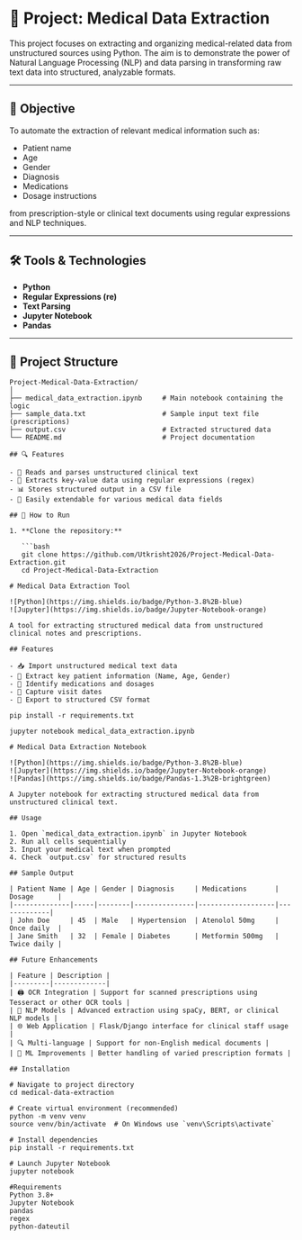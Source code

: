 # 🏥 Project: Medical Data Extraction

This project focuses on extracting and organizing medical-related data from unstructured sources using Python. The aim is to demonstrate the power of Natural Language Processing (NLP) and data parsing in transforming raw text data into structured, analyzable formats.

---

## 📌 Objective

To automate the extraction of relevant medical information such as:
- Patient name
- Age
- Gender
- Diagnosis
- Medications
- Dosage instructions

from prescription-style or clinical text documents using regular expressions and NLP techniques.

---

## 🛠️ Tools & Technologies

- **Python**
- **Regular Expressions (re)**
- **Text Parsing**
- **Jupyter Notebook**
- **Pandas**

---

## 📁 Project Structure

```plaintext
Project-Medical-Data-Extraction/
│
├── medical_data_extraction.ipynb     # Main notebook containing the logic
├── sample_data.txt                   # Sample input text file (prescriptions)
├── output.csv                        # Extracted structured data
└── README.md                         # Project documentation

## 🔍 Features

- 📄 Reads and parses unstructured clinical text
- 🧠 Extracts key-value data using regular expressions (regex)
- 📊 Stores structured output in a CSV file
- 🔧 Easily extendable for various medical data fields

## 🚀 How to Run

1. **Clone the repository:**

   ```bash
   git clone https://github.com/Utkrisht2026/Project-Medical-Data-Extraction.git
   cd Project-Medical-Data-Extraction

# Medical Data Extraction Tool

![Python](https://img.shields.io/badge/Python-3.8%2B-blue)
![Jupyter](https://img.shields.io/badge/Jupyter-Notebook-orange)

A tool for extracting structured medical data from unstructured clinical notes and prescriptions.

## Features

- 📥 Import unstructured medical text data
- 🧹 Extract key patient information (Name, Age, Gender)
- 💊 Identify medications and dosages
- 📅 Capture visit dates
- 💾 Export to structured CSV format

pip install -r requirements.txt

jupyter notebook medical_data_extraction.ipynb

# Medical Data Extraction Notebook

![Python](https://img.shields.io/badge/Python-3.8%2B-blue)
![Jupyter](https://img.shields.io/badge/Jupyter-Notebook-orange)
![Pandas](https://img.shields.io/badge/Pandas-1.3%2B-brightgreen)

A Jupyter notebook for extracting structured medical data from unstructured clinical text.

## Usage

1. Open `medical_data_extraction.ipynb` in Jupyter Notebook
2. Run all cells sequentially
3. Input your medical text when prompted
4. Check `output.csv` for structured results

## Sample Output

| Patient Name | Age | Gender | Diagnosis     | Medications       | Dosage      |
|--------------|-----|--------|---------------|-------------------|-------------|
| John Doe     | 45  | Male   | Hypertension  | Atenolol 50mg     | Once daily  |
| Jane Smith   | 32  | Female | Diabetes      | Metformin 500mg   | Twice daily |

## Future Enhancements

| Feature | Description |
|---------|-------------|
| 🖨️ OCR Integration | Support for scanned prescriptions using Tesseract or other OCR tools |
| 🤖 NLP Models | Advanced extraction using spaCy, BERT, or clinical NLP models |
| 🌐 Web Application | Flask/Django interface for clinical staff usage |
| 🔍 Multi-language | Support for non-English medical documents |
| 🧠 ML Improvements | Better handling of varied prescription formats |

## Installation

# Navigate to project directory
cd medical-data-extraction

# Create virtual environment (recommended)
python -m venv venv
source venv/bin/activate  # On Windows use `venv\Scripts\activate`

# Install dependencies
pip install -r requirements.txt

# Launch Jupyter Notebook
jupyter notebook

#Requirements
Python 3.8+
Jupyter Notebook
pandas
regex
python-dateutil
